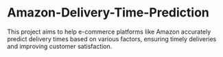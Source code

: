 # Amazon-Delivery-Time-Prediction
This project aims to help e-commerce platforms like Amazon accurately predict delivery times based on various factors, ensuring timely deliveries and improving customer satisfaction.
